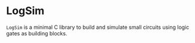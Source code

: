 # LogSim

`LogSim` is a minimal C library to build and simulate small circuits using logic gates as building blocks.
